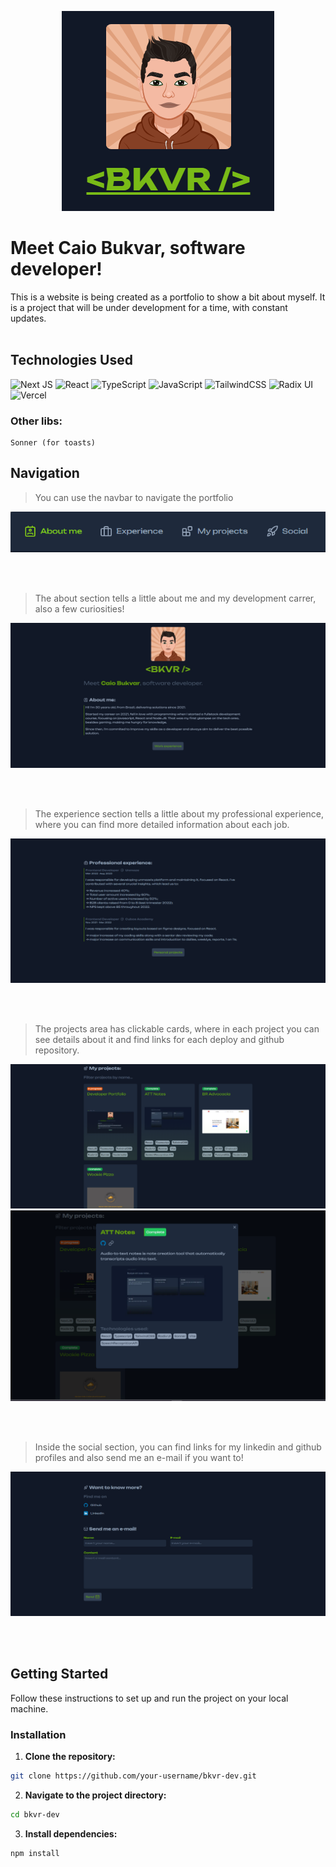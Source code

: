 <p align="center">
<img src="./public/images/thumb-avatar.png" alt="avatar" />
</p>

# **Meet Caio Bukvar, software developer!**

This is a website is being created as a portfolio to show a bit about myself. It is a project that will be under development for a time, with constant updates.<br><br>

## Technologies Used

![Next JS](https://img.shields.io/badge/Next-black?style=for-the-badge&logo=next.js&logoColor=white)
![React](https://img.shields.io/badge/react-%2320232a.svg?style=for-the-badge&logo=react&logoColor=%2361DAFB)
![TypeScript](https://img.shields.io/badge/typescript-%23007ACC.svg?style=for-the-badge&logo=typescript&logoColor=white)
![JavaScript](https://img.shields.io/badge/javascript-%23323330.svg?style=for-the-badge&logo=javascript&logoColor=%23F7DF1E)
![TailwindCSS](https://img.shields.io/badge/tailwindcss-%2338B2AC.svg?style=for-the-badge&logo=tailwind-css&logoColor=white)
![Radix UI](https://img.shields.io/badge/radix%20ui-161618.svg?style=for-the-badge&logo=radix-ui&logoColor=white)
![Vercel](https://img.shields.io/badge/vercel-%23000000.svg?style=for-the-badge&logo=vercel&logoColor=white)

###  Other libs:
    Sonner (for toasts)

## Navigation

> You can use the navbar to navigate the portfolio
<div align='center' display='flex'>

  ![avatar](/public/images/thumb-navbar.png)
</div><br><br>

> The about section tells a little about me and my development carrer, also a few curiosities!
<div align='center' display='flex'>

  ![about](/public/images/thumb-about.png)
</div><br><br>

> The experience section tells a little about my professional experience, where you can find more detailed information about each job.
<div align='center' display='flex'>

  ![experience](/public/images/thumb-experience.png)
</div><br><br>

> The projects area has clickable cards, where in each project you can see details about it and find links for each deploy and github repository.
<div align='center'>

  ![projects](/public/images/thumb-projects.png)
  ![projects2](/public/images/thumb-projects2.png)
</div><br><br>

> Inside the social section, you can find links for my linkedin and github profiles and also send me an e-mail if you want to!
<div align='center'>

  ![social section](/public/images/thumb-socials.png)
</div><br><br>



## Getting Started

Follow these instructions to set up and run the project on your local machine.

### Installation

1. **Clone the repository:**

```bash
git clone https://github.com/your-username/bkvr-dev.git
```

2. **Navigate to the project directory:**

```bash
cd bkvr-dev
```

3. **Install dependencies:**

```bash
npm install
```

